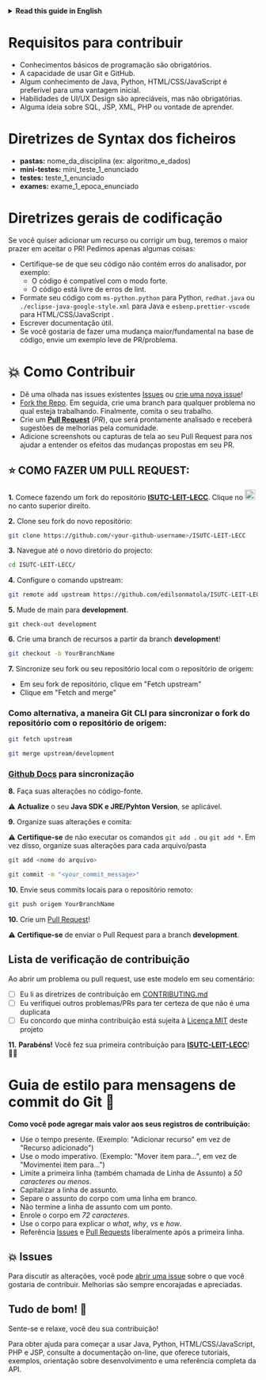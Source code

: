 <details>
<summary>
<strong> Read this guide in English </strong>
</summary>
    <ul>
        <li><a href="./CONTRIBUTING.md"> English </a></li>
    </ul>

</details>

# Requisitos para contribuir

- Conhecimentos básicos de programação são obrigatórios.
- A capacidade de usar Git e GitHub.
- Algum conhecimento de Java, Python, HTML/CSS/JavaScript é preferível para uma vantagem inicial.
- Habilidades de UI/UX Design são apreciáveis, mas não obrigatórias.
- Alguma ideia sobre SQL, JSP, XML, PHP ou vontade de aprender.

# Diretrizes de Syntax dos ficheiros

- **pastas:** nome_da_disciplina (ex: algoritmo_e_dados)
- **mini-testes:** mini_teste_1_enunciado
- **testes:** teste_1_enunciado
- **exames:** exame_1_epoca_enunciado 

# Diretrizes gerais de codificação

Se você quiser adicionar um recurso ou corrigir um bug, teremos o maior prazer em aceitar o PR! Pedimos apenas algumas coisas:

- Certifique-se de que seu código não contém erros do analisador, por exemplo:
  - O código é compatível com o modo forte.
  - O código está livre de erros de lint.
- Formate seu código com `ms-python.python` para Python, `redhat.java` ou `./eclipse-java-google-style.xml` para Java e `esbenp.prettier-vscode` para HTML/CSS/JavaScript .
- Escrever documentação útil.
- Se você gostaria de fazer uma mudança maior/fundamental na base de código, envie um exemplo leve de PR/problema.

# 💥 Como Contribuir

- Dê uma olhada nas issues existentes [Issues](https://github.com/edilsonmatola/ISUTC-LEIT-LECC/issues) ou [crie uma nova issue](https://github.com/edilsonmatola/ISUTC-LEIT-LECC/issues/new/choose)!
- [Fork the Repo](https://github.com/edilsonmatola/ISUTC-LEIT-LECC/fork). Em seguida, crie uma branch para qualquer problema no qual esteja trabalhando. Finalmente, comita o seu trabalho.
- Crie um **[Pull Request](https://github.com/edilsonmatola/ISUTC-LEIT-LECC/compare)** (_PR_), que será prontamente analisado e receberá sugestões de melhorias pela comunidade.
- Adicione screenshots ou capturas de tela ao seu Pull Request para nos ajudar a entender os efeitos das mudanças propostas em seu PR.

## ⭐ COMO FAZER UM PULL REQUEST:

**1.** Comece fazendo um fork do repositório [**ISUTC-LEIT-LECC**](https://github.com/edilsonmatola/ISUTC-LEIT-LECC). Clique no <a href="https://github.com/edilsonmatola/ISUTC-LEIT-LECC/fork"><img src="https://i.imgur.com/G4z1kEe.png" height="21 " width="21"></a> no canto superior direito.

**2.** Clone seu fork do novo repositório:

```bash
git clone https://github.com/<your-github-username>/ISUTC-LEIT-LECC
```

**3.** Navegue até o novo diretório do projecto:

```bash
cd ISUTC-LEIT-LECC/
```

**4.** Configure o comando upstream:

```bash
git remote add upstream https://github.com/edilsonmatola/ISUTC-LEIT-LECC.git
```

**5.** Mude de main para **development**.

```terminal
git check-out development
```

**6.** Crie uma branch de recursos a partir da branch **development**!

```bash
git checkout -b YourBranchName
```

**7.** Sincronize seu fork ou seu repositório local com o repositório de origem:

- Em seu fork de repositório, clique em "Fetch upstream"
- Clique em "Fetch and merge"

### Como alternativa, a maneira Git CLI para sincronizar o fork do repositório com o repositório de origem:

```bash
git fetch upstream
```

```bash
git merge upstream/development
```

### [Github Docs](https://docs.github.com/en/github/collaborating-with-pull-requests/addressing-merge-conflicts/reresolution-a-merge-conflict-on-github) para sincronização

**8.** Faça suas alterações no código-fonte.

⚠️ **Actualize** o seu **Java SDK e JRE/Pyhton Version**, se aplicável.

**9.** Organize suas alterações e comita:

⚠️ **Certifique-se** de não executar os comandos `git add .` ou `git add *`. Em vez disso, organize suas alterações para cada arquivo/pasta

```bash
git add <nome do arquivo>
```

```bash
git commit -m "<your_commit_message>"
```

**10.** Envie seus commits locais para o repositório remoto:

```bash
git push origem YourBranchName
```

**10.** Crie um [Pull Request](https://help.github.com/en/github/collaborating-with-issues-and-pull-requests/creating-a-pull-request)!

⚠️ **Certifique-se** de enviar o Pull Request para a branch **development**.

## Lista de verificação de contribuição

Ao abrir um problema ou pull request, use este modelo em seu comentário:

- [ ] Eu li as diretrizes de contribuição em [CONTRIBUTING.md](CONTRIBUTING.md)
- [ ] Eu verifiquei outros problemas/PRs para ter certeza de que não é uma duplicata
- [ ] Eu concordo que minha contribuição está sujeita à [Licença MIT](LICENSE.md) deste projeto

**11.** **Parabéns!** Você fez sua primeira contribuição para [**ISUTC-LEIT-LECC**](https://github.com/edilsonmatola/ISUTC-LEIT-LECC/graphs/contributors)! 🙌🏼

# Guia de estilo para mensagens de commit do Git :memo:

**Como você pode agregar mais valor aos seus registros de contribuição:**

- Use o tempo presente. (Exemplo: "Adicionar recurso" em vez de "Recurso adicionado")
- Use o modo imperativo. (Exemplo: "Mover item para...", em vez de "Movimentei item para...")
- Limite a primeira linha (também chamada de Linha de Assunto) a _50 caracteres ou menos_.
- Capitalizar a linha de assunto.
- Separe o assunto do corpo com uma linha em branco.
- Não termine a linha de assunto com um ponto.
- Enrole o corpo em _72 caracteres_.
- Use o corpo para explicar o _what_, _why_, _vs_ e _how_.
- Referência [Issues](https://github.com/edilsonmatola/ISUTC-LEIT-LECC/issues) e [Pull Requests](https://github.com/edilsonmatola/ISUTC-LEIT-LECC/pulls) liberalmente após a primeira linha.

## 💥 Issues

Para discutir as alterações, você pode [abrir uma issue](https://github.com/edilsonmatola/ISUTC-LEIT-LECC/issues/new/choose) sobre o que você gostaria de contribuir. Melhorias são sempre encorajadas e apreciadas.

## Tudo de bom! 🥇

Sente-se e relaxe, você deu sua contribuição!

Para obter ajuda para começar a usar Java, Python, HTML/CSS/JavaScript, PHP e JSP, consulte a documentação on-line, que oferece tutoriais, exemplos, orientação sobre desenvolvimento e uma referência completa da API.
